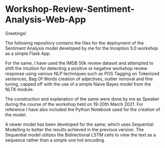 # Workshop-Review-Sentiment-Analysis-Web-App

Greetings! 

The following repository contains the files for the deployment of the Sentiment Analysis model developed by me for the Inception 5.0 workshop as a simple Flask App. 

For the same, I have used the IMDB 50k review dataset and attempted to shift the intuition for detecting a positive or negative workshop review response using various NLP techniques such as POS Tagging on Tokenized sentences, Bag Of Words creation of adjectives, outlier removal and fine tuning, capped off with the use of a simple Naive Bayes model from the NLTK module. 

The construction and explanation of the same were done by me as Speaker during the course of the workshop held on 19-20th March 2021. For reference I have also included the Python Notebook used for the creation of the model. 

A newer model has been developed for the same, which uses Sequential Modelling to better the results achieved in the previous version. The Sequential model utilizes the Bidirectional LSTM cells to view the text as a sequence rather than a simple one hot encoding. 

